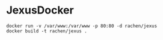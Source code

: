 # JexusDocker

```
docker run -v /var/www:/var/www -p 80:80 -d rachen/jexus
docker build -t rachen/jexus .
```


